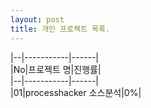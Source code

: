 ```yaml
---
layout: post
title: 개인 프로젝트 목록.
---
```



|--|-----------|------|  
|No|프로젝트 명|진행률|  
|--|-----------|------|  
|01|processhacker 소스분석|0%|  
